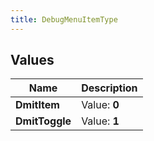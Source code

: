 ```yaml
---
title: DebugMenuItemType
---
```


## Values

| Name | Description |
| ---- | ----------- |
| **DmitItem** | Value: **0** |
| **DmitToggle** | Value: **1** |

